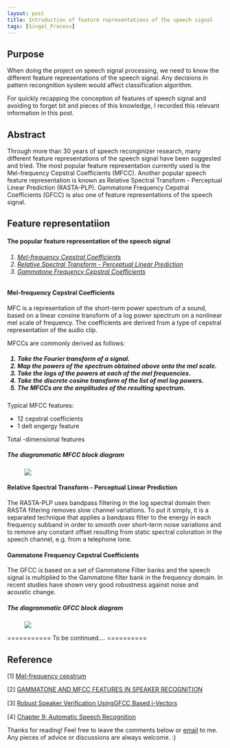 ```yaml
---
layout: post
title: Introduction of feature representations of the speech signal
tags: [Singal_Process] 
---
```


## Purpose
When doing the project on speech signal processing, we need to know the different feature representations of the speech signal. Any decisions in pattern recongnition system would affect classification algorithm. 

For quickly recapping the conception of features of speech signal and avoiding to forget bit and pieces of this knowledge, I recorded this relevant information in this post.

## Abstract
Through more than 30 years of speech reconginizer research, many different feature representations of the speech signal have been suggested and tried. The most popular feature representation currently used is the Mel-frequency Cepstral Coefficients (MFCC). Another popular speech feature representation is known as Relative Spectral Transform - Perceptual Linear Prediction (RASTA-PLP). Gammatone Frequency Cepstral Coefficients (GFCC) is also one of feature representations of the speech signal.
 
## Feature representatiion

<h4><a name="TableContent"></a> The popular feature representation of the speech signal</h4>
<h6><ol>
    <li><a href="#MFCC">Mel-frequency Cepstral Coefficients</a></li>
    <li><a href="#RASTA">Relative Spectral Transform - Perceptual Linear Prediction</a></li>
    <li><a href="#GFCC">Gammatone Frequency Cepstral Coefficients</a></li>
</ol></h6>


<h4><a name="MFCC"></a>Mel-frequency Cepstral Coefficients</h4>
MFC is a representation of the short-term power spectrum of a sound, based on a linear consine transform of a log power spectrum on a nonlinear mel scale of frequency. The coefficients are derived from a type of cepstral representation of the audio clip.

MFCCs are commonly derived as follows:
<h5><ol>
    <li>Take the Fourier transform of a signal.</li>
    <li>Map the powers of the spectrum obtained above onto the mel scale.</li>
    <li>Take the logs of the powers at each of the mel frequencies.</li>
    <li>Take the discrete cosine transform of the list of mel log powers.</li>
    <li>The MFCCs are the amplitudes of the resulting spectrum.</li>
</ol></h5>

Typical MFCC features:
<ul style="list-style-type:disc">
  <li> 12 cepstral coefficients</li>
  <li> 1 delt engergy feature</li>
</ul>
Total -dimensional features

##### The diagrammatic MFCC block diagram
<figure>
<a><img src="{{ site.baseurl }}/picture/mfcc_block_diagram.png"></a>
</figure>

<h4><a name="RASTA"></a>Relative Spectral Transform - Perceptual Linear Prediction</h4>
The RASTA-PLP uses bandpass filtering in the log spectral domain then RASTA filtering removes slow channel variations. To put it simply, it is a separated technique that applies a bandpass filter to the energy in each frequency subband in order to smooth over short-term noise variations and to remove any constant offset resulting from static spectral coloration in the speech channel, e.g. from a telephone lone.

<h4><a name="GFCC"></a>Gammatone Frequency Cepstral Coefficients</h4>
The GFCC is based on a set of Gammatone Filter banks and the speech signal is multiplied to the Gammatone filter bank in the frequency domain. In recent studies have shown very good robustness against noise and acoustic change.

##### The diagrammatic GFCC block diagram
<figure>
<a><img src="{{ site.baseurl }}/picture/gfcc_block_diagram.png"></a>
</figure>

=========== To be continued.... ==========

## Reference

[1] [Mel-frequency cepstrum](https://en.wikipedia.org/wiki/Mel-frequency_cepstrum)

[2] [GAMMATONE AND MFCC FEATURES IN SPEAKER RECOGNITION](https://repository.lib.fit.edu/bitstream/handle/11141/458/Burgos%2c%20Wilson%2c%20Gammatone%20and%20MFCC....pdf?sequence=1&isAllowed=y)

[3] [Robust Speaker Veriﬁcation UsingGFCC Based i-Vectors](https://www.researchgate.net/publication/309149564_Robust_Speaker_Verification_Using_GFCC_Based_i-Vectors)

[4] [Chapter 9: Automatic Speech Recognition](http://www.cs.columbia.edu/~julia/courses/CS6998-2019/%5B09%5D%20Automatic%20Speech%20Recognition.pdf)

<p>Thanks for reading! Feel free to leave the comments below or <a href="mailto:qazqazqaz850@gmail.com">email</a> to me. Any pieces of advice or discussions are always welcome. :)</p>
